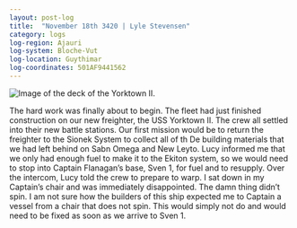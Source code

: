 ```yaml
---
layout: post-log
title:  "November 18th 3420 | Lyle Stevensen"
category: logs
log-region: Ajauri
log-system: Bloche-Vut
log-location: Guythimar
log-coordinates: 501AF9441562
---
```


![Image of the deck of the Yorktown II.](images/stevensen_3420-11-18_001.png)

<p>The hard work was finally about to begin. The fleet had just finished construction on our new freighter, the USS Yorktown II. The crew all settled into their new battle stations. Our first mission would be to return the freighter to the Sionek System to collect all of th
De building materials that we had left behind on Sabn Omega and New Leyto. Lucy informed me that we only had enough fuel to make it to the Ekiton system, so we would need to stop into Captain Flanagan’s base, Sven 1, for fuel and to resupply. Over the intercom, Lucy told the crew to prepare to warp. I sat down in my Captain’s chair and was immediately disappointed. The damn thing didn’t spin. I am not sure how the builders of this ship expected me to Captain a vessel from a chair that does not spin. This would simply not do and would need to be fixed as soon as we arrive to Sven 1.</p>

<!--more-->
